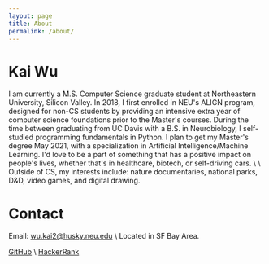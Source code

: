 ```yaml
---
layout: page
title: About
permalink: /about/
---
```

# Kai Wu
I am currently a M.S. Computer Science graduate student at Northeastern University, Silicon Valley. In 2018, I first enrolled in NEU's ALIGN program, designed for non-CS students by providing an intensive extra year of computer science foundations prior to the Master's courses. During the time between graduating from UC Davis with a B.S. in Neurobiology, I self-studied programming fundamentals in Python. I plan to get my Master's degree May 2021, with a specialization in Artificial Intelligence/Machine Learning. I'd love to be a part of something that has a positive impact on people's lives, whether that's in healthcare, biotech, or self-driving cars.
\\
\\
Outside of CS, my interests include: nature documentaries, national parks, D&D, video games, and digital drawing.

# Contact
Email: [wu.kai2@husky.neu.edu](wu.kai2@husky.neu.edu) \\
Located in SF Bay Area.

[GitHub](https://github.com/kaaii) \\
[HackerRank](https://www.hackerrank.com/something_kai)
